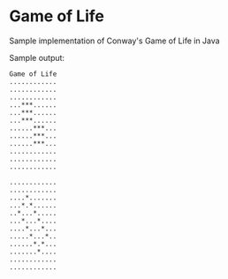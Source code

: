 # Game of Life

Sample implementation of Conway's Game of Life in Java

Sample output:

	Game of Life
	............
	............
	............
	...***......
	...***......
	...***......
	......***...
	......***...
	......***...
	............
	............
	............

	............
	............
	....*.......
	...*.*......
	..*...*.....
	...*...*....
	....*...*...
	.....*...*..
	......*.*...
	.......*....
	............
	............
